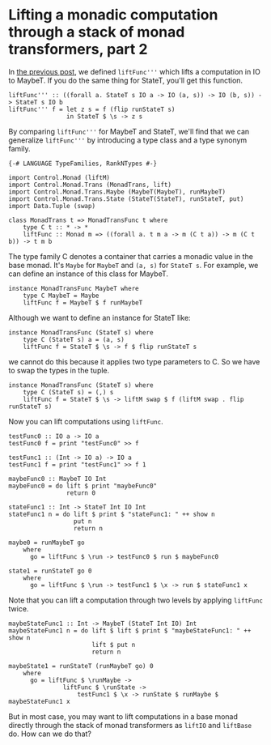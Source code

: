 # Lifting a monadic computation through a stack of monad transformers, part 2

In [the previous post](/post/18836381890/lifting-a-monadic-computation-through-a-stack-of-monad), we defined `liftFunc'''` which lifts a computation in IO to MaybeT. If you do the same thing for StateT, you'll get this function.

    liftFunc''' :: ((forall a. StateT s IO a -> IO (a, s)) -> IO (b, s)) -> StateT s IO b
    liftFunc''' f = let z s = f (flip runStateT s)
                    in StateT $ \s -> z s

By comparing `liftFunc'''` for MaybeT and StateT, we'll find that we can generalize `liftFunc'''` by introducing a type class and a type synonym family.

    {-# LANGUAGE TypeFamilies, RankNTypes #-}

    import Control.Monad (liftM)
    import Control.Monad.Trans (MonadTrans, lift)
    import Control.Monad.Trans.Maybe (MaybeT(MaybeT), runMaybeT)
    import Control.Monad.Trans.State (StateT(StateT), runStateT, put)
    import Data.Tuple (swap)

    class MonadTrans t => MonadTransFunc t where
        type C t :: * -> *
        liftFunc :: Monad m => ((forall a. t m a -> m (C t a)) -> m (C t b)) -> t m b

The type family C denotes a container that carries a monadic value in the base monad. It's `Maybe` for `MaybeT` and `(a, s)` for `StateT s`. For example, we can define an instance of this class for MaybeT.

    instance MonadTransFunc MaybeT where
        type C MaybeT = Maybe
        liftFunc f = MaybeT $ f runMaybeT

Although we want to define an instance for StateT like:

    instance MonadTransFunc (StateT s) where
        type C (StateT s) a = (a, s)
        liftFunc f = StateT $ \s -> f $ flip runStateT s

we cannot do this because it applies two type parameters to C. So we have to swap the types in the tuple.

    instance MonadTransFunc (StateT s) where
        type C (StateT s) = (,) s
        liftFunc f = StateT $ \s -> liftM swap $ f (liftM swap . flip runStateT s)

Now you can lift computations using `liftFunc`.

    testFunc0 :: IO a -> IO a
    testFunc0 f = print "testFunc0" >> f

    testFunc1 :: (Int -> IO a) -> IO a
    testFunc1 f = print "testFunc1" >> f 1

    maybeFunc0 :: MaybeT IO Int
    maybeFunc0 = do lift $ print "maybeFunc0"
                    return 0

    stateFunc1 :: Int -> StateT Int IO Int
    stateFunc1 n = do lift $ print $ "stateFunc1: " ++ show n
                      put n
                      return n

    maybe0 = runMaybeT go
        where
          go = liftFunc $ \run -> testFunc0 $ run $ maybeFunc0

    state1 = runStateT go 0
        where
          go = liftFunc $ \run -> testFunc1 $ \x -> run $ stateFunc1 x

Note that you can lift a computation through two levels by applying `liftFunc` twice.

    maybeStateFunc1 :: Int -> MaybeT (StateT Int IO) Int
    maybeStateFunc1 n = do lift $ lift $ print $ "maybeStateFunc1: " ++ show n
                           lift $ put n
                           return n

    maybeState1 = runStateT (runMaybeT go) 0
        where
          go = liftFunc $ \runMaybe ->
                   liftFunc $ \runState ->
                       testFunc1 $ \x -> runState $ runMaybe $ maybeStateFunc1 x

But in most case, you may want to lift computations in a base monad directly through the stack of monad transformers as `liftIO` and `liftBase` do. How can we do that?
